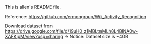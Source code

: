 This is allen's README file.


Reference: https://github.com/ermongroup/Wifi_Activity_Recognition

Download dataset from https://drive.google.com/file/d/19uH0_z1MBLtmMLh8L4BlNA0w-XAFKipM/view?usp=sharing
-> Notice: Dataset size is ~4GB
